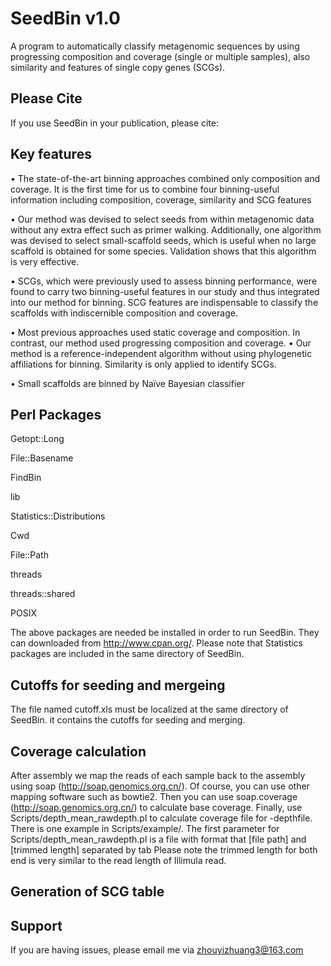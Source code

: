 # SeedBin v1.0  
A program to automatically classify metagenomic sequences by using progressing composition and coverage (single or multiple samples), also similarity and features of single copy genes (SCGs). 

## Please Cite ##
If you use SeedBin in your publication, please cite:

## Key features ##
•	The state-of-the-art binning approaches combined only composition and coverage. It is the first time for us to combine four binning-useful information including composition, coverage, similarity and SCG features

•	Our method was devised to select seeds from within metagenomic data without any extra effect such as primer walking. Additionally, one algorithm was devised to select small-scaffold seeds, which is useful when no large scaffold is obtained for some species. Validation shows that this algorithm is very effective.

•	SCGs, which were previously used to assess binning performance, were found to carry two binning-useful features in our study and thus integrated into our method for binning. SCG features are indispensable to classify the scaffolds with indiscernible composition and coverage.

•	Most previous approaches used static coverage and composition. In contrast,  our method used progressing composition and coverage.
•	Our method is a reference-independent algorithm without using phylogenetic affiliations for binning. Similarity is only applied to identify SCGs.

•	Small scaffolds are binned by Naïve Bayesian classifier

## Perl Packages ##

Getopt::Long

File::Basename

FindBin

lib

Statistics::Distributions

Cwd

File::Path

threads

threads::shared

POSIX

The above packages are needed be installed in order to run SeedBin. They can downloaded from http://www.cpan.org/. Please note that Statistics packages are included in the same directory of SeedBin. 

## Cutoffs for seeding and mergeing ##
The file named cutoff.xls must be localized at the same directory of SeedBin. it contains the cutoffs for seeding and merging.

## Coverage calculation ##
After assembly we map the reads of each sample back to the assembly using soap (http://soap.genomics.org.cn/). Of course, you can use other mapping software such as bowtie2. Then you can use soap.coverage (http://soap.genomics.org.cn/) to calculate base coverage. Finally, use Scripts/depth_mean_rawdepth.pl to calculate coverage file for -depthfile. There is one example in Scripts/example/. The first parameter for Scripts/depth_mean_rawdepth.pl is a file with format that [file path] and [trimmed length] separated by tab 
Please note the trimmed length for both end is very similar to the read length of Illimula read. 

## Generation of SCG table ##


## Support ##
If you are having issues, please email me via zhouyizhuang3@163.com


